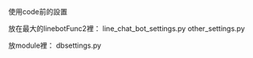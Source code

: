 使用code前的設置

放在最大的linebotFunc2裡：
line_chat_bot_settings.py 
other_settings.py

放module裡：
dbsettings.py
